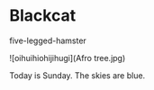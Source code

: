 # Blackcat
five-legged-hamster

![oihuihiohijihugi](Afro tree.jpg)

Today is Sunday. The skies are blue.
